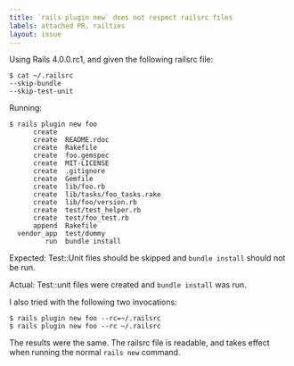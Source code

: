 ```yaml
---
title: `rails plugin new` does not respect railsrc files
labels: attached PR, railties
layout: issue
---
```


Using Rails 4.0.0.rc1, and given the following railsrc file:

```
$ cat ~/.railsrc
--skip-bundle
--skip-test-unit
```

Running:

```
$ rails plugin new foo
      create  
      create  README.rdoc
      create  Rakefile
      create  foo.gemspec
      create  MIT-LICENSE
      create  .gitignore
      create  Gemfile
      create  lib/foo.rb
      create  lib/tasks/foo_tasks.rake
      create  lib/foo/version.rb
      create  test/test_helper.rb
      create  test/foo_test.rb
      append  Rakefile
  vendor_app  test/dummy
         run  bundle install
```

Expected: Test::Unit files should be skipped and `bundle install` should not be run.

Actual: Test::unit files were created and `bundle install` was run.

I also tried with the following two invocations:

```
$ rails plugin new foo --rc=~/.railsrc
$ rails plugin new foo --rc ~/.railsrc
```

The results were the same. The railsrc file is readable, and takes effect when running the normal `rails new` command.

